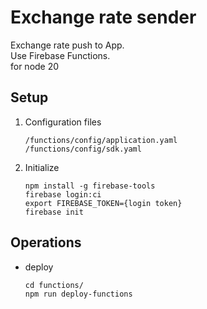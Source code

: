 # Exchange rate sender

Exchange rate push to App.  
Use Firebase Functions.  
for node 20

## Setup

1. Configuration files
    ```
    /functions/config/application.yaml
    /functions/config/sdk.yaml
    ```
1. Initialize
    ```
    npm install -g firebase-tools
    firebase login:ci
    export FIREBASE_TOKEN={login token}
    firebase init
    ```

## Operations

* deploy
    ```
    cd functions/
    npm run deploy-functions
    ```
